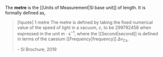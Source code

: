 The **metre** is the [[Units of Measurement|SI base unit]] of length. It is formally defined as,
>[!quote] 1 metre
>The metre is defined by taking the fixed numerical value of the speed of light in a vacuum, $c$, to be $299792458$ when expressed in the unit $\text{m}\cdot \text{s}^{-1}$, where the [[Second|second]] is defined in terms of the caesium [[Frequency|frequency]] $\Delta v_{{\text{Cs}}}$.
>
>\- SI Brochure, 2019

